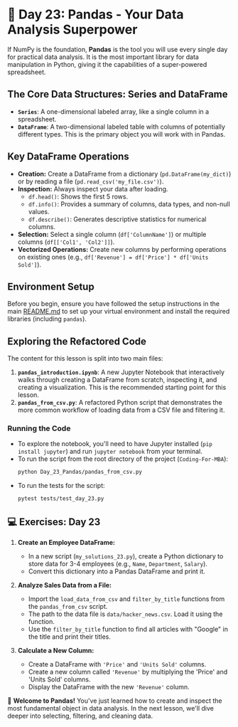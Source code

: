 # 📘 Day 23: Pandas - Your Data Analysis Superpower

If NumPy is the foundation, **Pandas** is the tool you will use every single day for practical data analysis. It is the most important library for data manipulation in Python, giving it the capabilities of a super-powered spreadsheet.

## The Core Data Structures: Series and DataFrame

*   **`Series`**: A one-dimensional labeled array, like a single column in a spreadsheet.
*   **`DataFrame`**: A two-dimensional labeled table with columns of potentially different types. This is the primary object you will work with in Pandas.

## Key DataFrame Operations

*   **Creation:** Create a DataFrame from a dictionary (`pd.DataFrame(my_dict)`) or by reading a file (`pd.read_csv('my_file.csv')`).
*   **Inspection:** Always inspect your data after loading.
    *   `df.head()`: Shows the first 5 rows.
    *   `df.info()`: Provides a summary of columns, data types, and non-null values.
    *   `df.describe()`: Generates descriptive statistics for numerical columns.
*   **Selection:** Select a single column (`df['ColumnName']`) or multiple columns (`df[['Col1', 'Col2']]`).
*   **Vectorized Operations:** Create new columns by performing operations on existing ones (e.g., `df['Revenue'] = df['Price'] * df['Units Sold']`).

## Environment Setup

Before you begin, ensure you have followed the setup instructions in the main [README.md](../../README.md) to set up your virtual environment and install the required libraries (including `pandas`).

## Exploring the Refactored Code

The content for this lesson is split into two main files:

1.  **`pandas_introduction.ipynb`**: A new Jupyter Notebook that interactively walks through creating a DataFrame from scratch, inspecting it, and creating a visualization. This is the recommended starting point for this lesson.
2.  **`pandas_from_csv.py`**: A refactored Python script that demonstrates the more common workflow of loading data from a CSV file and filtering it.

### Running the Code

*   To explore the notebook, you'll need to have Jupyter installed (`pip install jupyter`) and run `jupyter notebook` from your terminal.
*   To run the script from the root directory of the project (`Coding-For-MBA`):
    ```bash
    python Day_23_Pandas/pandas_from_csv.py
    ```
*   To run the tests for the script:
    ```bash
    pytest tests/test_day_23.py
    ```

## 💻 Exercises: Day 23

1.  **Create an Employee DataFrame:**
    *   In a new script (`my_solutions_23.py`), create a Python dictionary to store data for 3-4 employees (e.g., `Name`, `Department`, `Salary`).
    *   Convert this dictionary into a Pandas DataFrame and print it.

2.  **Analyze Sales Data from a File:**
    *   Import the `load_data_from_csv` and `filter_by_title` functions from the `pandas_from_csv` script.
    *   The path to the data file is `data/hacker_news.csv`. Load it using the function.
    *   Use the `filter_by_title` function to find all articles with "Google" in the title and print their titles.

3.  **Calculate a New Column:**
    *   Create a DataFrame with `'Price'` and `'Units Sold'` columns.
    *   Create a new column called `'Revenue'` by multiplying the 'Price' and 'Units Sold' columns.
    *   Display the DataFrame with the new `'Revenue'` column.

🎉 **Welcome to Pandas!** You've just learned how to create and inspect the most fundamental object in data analysis. In the next lesson, we'll dive deeper into selecting, filtering, and cleaning data.